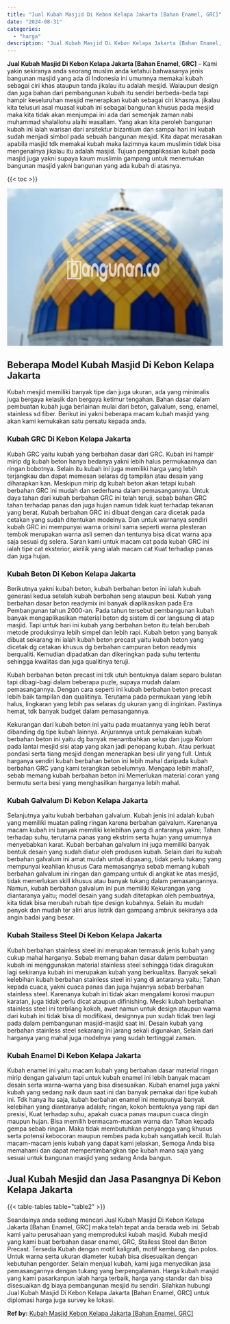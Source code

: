 ```yaml
---
title: "Jual Kubah Masjid Di Kebon Kelapa Jakarta [Bahan Enamel, GRC]"
date: "2024-08-31"
categories: 
  - "harga"
description: "Jual Kubah Masjid Di Kebon Kelapa Jakarta [Bahan Enamel, GRC]. Seandainya anda sedang mencari Jual Kubah Masjid Di Kebon Kelapa Jakarta [Bahan Enamel, GRC]..."
---
```


**Jual Kubah Masjid Di Kebon Kelapa Jakarta \[Bahan Enamel, GRC\]** – Kami yakin sekiranya anda seorang muslim anda ketahui bahwasanya jenis bangunan masjid yang ada di Indonesia ini umumnya memakai kubah sebagai ciri khas ataupun tanda jikalau itu adalah mesjid. Walaupun design dan juga bahan dari pembangunan kubah itu sendiri berbeda-beda tapi hampir keseluruhan mesjid menerapkan kubah sebagai ciri khasnya. jikalau kita telusuri asal muasal kubah ini sebagai bangunan khusus pada mesjid maka kita tidak akan menjumpai ini ada dari semenjak zaman nabi muhammad shalallohu alaihi wasallam. Yang akan kita peroleh bangunan kubah ini ialah warisan dari arsitektur bizantium dan sampai hari ini kubah sudah menjadi simbol pada sebuah bangunan mesjid. Kita dapat merasakan apabila masjid tdk memakai kubah maka lazimnya kaum muslimin tidak bisa mengenalnya jikalau itu adalah masjid. Tujuan pengaplikasian kubah pada masjid juga yakni supaya kaum muslimin gampang untuk menemukan bangunan masjid yakni bangunan yang ada kubah di atasnya.

{{< toc >}}

![Jual Kubah Masjid Di Kebon Kelapa Jakarta [Bahan Enamel, GRC]](/images/jual-kubah-masjid-45.png)

## Beberapa Model Kubah Masjid Di Kebon Kelapa Jakarta

Kubah mesjid memiliki banyak tipe dan juga ukuran, ada yang minimalis juga bergaya kelasik dan bergaya ketimur tengahan. Bahan dasar dalam pembuatan kubah juga berlainan mulai dari beton, galvalum, seng, enamel, stainless sd fiber. Berikut ini yakni beberapa macam kubah masjid yang akan kami kemukakan satu persatu kepada anda.

### Kubah GRC Di Kebon Kelapa Jakarta

Kubah GRC yaitu kubah yang berbahan dasar dari GRC. Kubah ini hampir mirip dg kubah beton hanya bedanya yakni lebih halus permukaannya dan ringan bobotnya. Selain itu kubah ini juga memiliki harga yang lebih terjangkau dan dapat memesan selaras dg tampilan atau desain yang diharapkan kan. Meskipun mirip dg kubah beton akan tetapi kubah berbahan GRC ini mudah dan sederhana dalam pemasangannya. Untuk daya tahan dari kubah berbahan GRC ini telah teruji, sebab bahan GRC tahan terhadap panas dan juga hujan namun tidak kuat terhadap tekanan yang berat. Kubah berbahan GRC ini dibuat dengan cara dicetak pada cetakan yang sudah ditentukan modelnya. Dan untuk warnanya sendiri kubah GRC ini mempunyai warna orisinil sama seperti warna plesteran tembok merupakan warna asli semen dan tentunya bisa dicat warna apa saja sesuai dg selera. Saran kami untuk macam cat pada kubah GRC ini ialah tipe cat eksterior, akrilik yang ialah macam cat Kuat terhadap panas dan juga hujan.

### Kubah Beton Di Kebon Kelapa Jakarta

Berikutnya yakni kubah beton, kubah berbahan beton ini ialah kubah generasi kedua setelah kubah berbahan seng ataupun besi. Kubah yang berbahan dasar beton readymix ini banyak diaplikasikan pada Era Pembangunan tahun 2000-an. Pada tahun tersebut pembangunan kubah banyak mengaplikasikan material beton dg sistem di cor langsung di atap masjid. Tapi untuk hari ini kubah yang berbahan beton itu telah berubah metode produksinya lebih simpel dan lebih rapi. Kubah beton yang banyak dibuat sekarang ini ialah kubah beton precast yaitu kubah beton yang dicetak dg cetakan khusus dg berbahan campuran beton readymix berqualiti. Kemudian dipadatkan dan dikeringkan pada suhu tertentu sehingga kwalitas dan juga qualitinya teruji.

Kubah berbahan beton precast ini tdk utuh bentuknya dalam separo bulatan tapi dibagi-bagi dalam beberapa puzle, supaya mudah dalam pemasangannya. Dengan cara seperti ini kubah berbahan beton precast lebih baik tampilan dan qualitinya. Terutama pada permukaan yang lebih halus, lingkaran yang lebih pas selaras dg ukuran yang di inginkan. Pastinya hemat, tdk banyak budget dalam pemasangannya.

Kekurangan dari kubah beton ini yaitu pada muatannya yang lebih berat dibanding dg tipe kubah lainnya. Anjurannya untuk pemakaian kubah berbahan beton ini yaitu dg banyak menambahkan selup dan juga Kolom pada lantai mesjid sisi atap yang akan jadi penopang kubah. Atau perkuat pondasi serta tiang mesjid dengan menerapkan besi ulir yang full. Untuk harganya sendiri kubah berbahan beton ini lebih mahal daripada kubah berbahan GRC yang kami terangkan sebelumnya. Mengapa lebih mahal?, sebab memang kubah berbahan beton ini Memerlukan material coran yang bermutu serta besi yang menghasilkan harganya lebih mahal.

### Kubah Galvalum Di Kebon Kelapa Jakarta

Selanjutnya yaitu kubah berbahan galvalum. Kubah jenis ini adalah kubah yang memiliki muatan paling ringan karena berbahan galvalum. Karenanya macam kubah ini banyak memiliki kelebihan yang di antaranya yakni; Tahan terhadap suhu, terutama panas yang ekstrim serta hujan yang umumnya menyebabkan karat. Kubah berbahan galvalum ini juga memiliki banyak bentuk desain yang sudah diatur oleh produsen kubah. Selain dari itu kubah berbahan galvalum ini amat mudah untuk dipasang, tidak perlu tukang yang mempunyai keahlian khusus Cara memasangnya sebab memang kubah berbahan galvalum ini ringan dan gampang untuk di angkat ke atas mesjid, tidak memerlukan skill khusus atau banyak tukang dalam pemasangannya. Namun, kubah berbahan galvalum ini pun memiliki Kekurangan yang diantaranya yaitu; model desain yang sudah ditetapkan oleh pembuatnya, kita tidak bisa merubah rubah tipe design kubahnya. Selain itu mudah penyok dan mudah ter aliri arus listrik dan gampang ambruk sekiranya ada angin badai yang besar.

### Kubah Stailess Steel Di Kebon Kelapa Jakarta

Kubah berbahan stainless steel ini merupakan termasuk jenis kubah yang cukup mahal harganya. Sebab memang bahan dasar dalam pembuatan kubah ini menggunakan material stainless steel sehingga tidak diragukan lagi sekiranya kubah ini merupakan kubah yang berkualitas. Banyak sekali kelebihan kubah berbahan stainless steel ini yang di antaranya yaitu; Tahan kepada cuaca, yakni cuaca panas dan juga hujannya sebab berbahan stainless steel. Karenanya kubah ini tidak akan mengalami korosi maupun karatan, juga tidak perlu dicat ataupun difinishing. Meski kubah berbahan stainless steel ini terbilang kokoh, awet namun untuk design ataupun warna dari kubah ini tidak bisa di modifikasi, designnya pun sudah tidak tren lagi pada dalam pembangunan masjid-masjid saat ini. Desain kubah yang berbahan stainless steel sekarang ini jarang sekali digunakan, Selain dari harganya yang mahal juga modelnya yang sudah tertinggal zaman.

### Kubah Enamel Di Kebon Kelapa Jakarta

Kubah enamel ini yaitu macam kubah yang berbahan dasar material ringan mirip dengan galvalum tapi untuk kubah enamel ini lebih banyak macam desain serta warna-warna yang bisa disesuaikan. Kubah enamel juga yakni kubah yang sedang naik daun saat ini dan banyak pemakai dari tipe kubah ini. Tdk hanya itu saja, kubah berbahan enamel ini mempunyai banyak kelebihan yang diantaranya adalah; ringan, kokoh bentuknya yang rapi dan presisi, Kuat terhadap suhu, apakah cuaca panas maupun cuaca dingin maupun hujan. Bisa memilih bermacam-macam warna dan Tahan kepada gempa sebab ringan. Maka tidak membutuhkan penyangga yang khusus serta potensi kebocoran maupun rembes pada kubah sangatlah kecil. Itulah macam-macam jenis kubah yang dapat kami jelaskan, Semoga Anda bisa memahami dan dapat mempertimbangkan tipe kubah mana saja yang sesuai untuk bangunan masjid yang sedang Anda bangun.

## Jual Kubah Mesjid dan Jasa Pasangnya Di Kebon Kelapa Jakarta

{{< table-tables table="table2" >}}

Seandainya anda sedang mencari Jual Kubah Masjid Di Kebon Kelapa Jakarta \[Bahan Enamel, GRC\] maka telah tepat anda berada web ini. Sebab kami yaitu perusahaan yang memproduksi kubah masjid. Kubah mesjid yang kami buat berbahan dasar enamel, GRC, Stailess Steel dan Beton Precast. Tersedia Kubah dengan motif kaligrafi, motif kembang, dan polos. Untuk warna serta ukuran diameter kubah bisa disesuaikan dengan kebutuhan pengorder. Selain menjual kubah, kami juga menyedikan jasa pemasangannya dengan tukang yang berpengalaman. Harga kubah masjid yang kami pasarkanpun ialah harga terbaik, harga yang standar dan bisa disesuaikan dg biaya pembangunan mesjid itu sendiri. Silahkan hubungi Jual Kubah Masjid Di Kebon Kelapa Jakarta \[Bahan Enamel, GRC\] untuk diplomasi harga juga survey ke lokasi.

**Ref by:** [Kubah Masjid Kebon Kelapa Jakarta [Bahan Enamel, GRC]](https://id.wikipedia.org/wiki/Kubah)
